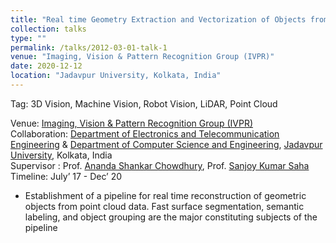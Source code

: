 ```yaml
---
title: "Real time Geometry Extraction and Vectorization of Objects from Point-Cloud Data"
collection: talks
type: ""
permalink: /talks/2012-03-01-talk-1
venue: "Imaging, Vision & Pattern Recognition Group (IVPR)"
date: 2020-12-12
location: "Jadavpur University, Kolkata, India"
---
```

Tag: 3D Vision, Machine Vision, Robot Vision, LiDAR, Point Cloud

  
Venue: [Imaging, Vision & Pattern Recognition Group (IVPR)](https://sites.google.com/site/ivprgroup/home-page-ivpr?authuser=0) <br/>
Collaboration: [Department of Electronics and Telecommunication Engineering](http://www.jaduniv.edu.in/view_department.php?deptid=84) & [Department of Computer Science and Engineering](http://www.jaduniv.edu.in/view_department.php?deptid=59), [Jadavpur University](http://www.jaduniv.edu.in/), Kolkata, India <br/>
Supervisor : Prof. [Ananda Shankar Chowdhury](https://sites.google.com/site/anandachowdhury/), Prof. [Sanjoy Kumar Saha](https://scholar.google.co.in/citations?user=MVooqJUAAAAJ&hl=en) <br/>
Timeline: July’ 17 - Dec’ 20 <br/>
 * Establishment of a pipeline for real time reconstruction of geometric objects from point cloud data. Fast surface segmentation, semantic labeling, and object grouping    are the major constituting subjects of the pipeline

